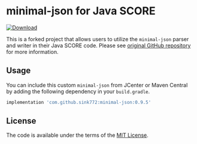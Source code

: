 # minimal-json for Java SCORE

[ ![Download](https://api.bintray.com/packages/sink772/minimal-json/minimal-json/images/download.svg?version=0.9.5) ](https://bintray.com/sink772/minimal-json/minimal-json/0.9.5/link)

This is a forked project that allows users to utilize the `minimal-json` parser and writer in their Java SCORE code.
Please see [original GitHub repository](https://github.com/ralfstx/minimal-json) for more information.

## Usage

You can include this custom `minimal-json` from JCenter or Maven Central by adding the following dependency in your `build.gradle`.

```groovy
implementation 'com.github.sink772:minimal-json:0.9.5'
```

## License

The code is available under the terms of the [MIT License](http://opensource.org/licenses/MIT).

